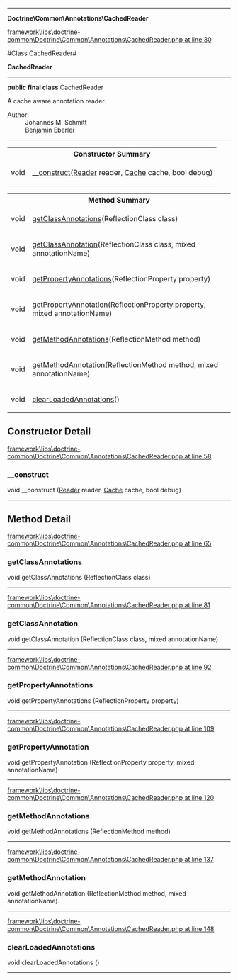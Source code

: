 

- - -

**Doctrine\Common\Annotations\CachedReader**


<a href="https://github.com/JeyDotC/Hirudo/blob/master/framework/libs/doctrine-common/Doctrine/Common/Annotations/CachedReader.php#L30" target='_blank'>framework\libs\doctrine-common\Doctrine\Common\Annotations\CachedReader.php at line 30</a>

#Class CachedReader#

**CachedReader**




- - -

<p><strong>public final  class</strong> <span>CachedReader</span></p>

<div class="comment" id="overview_description"><p>A cache aware annotation reader.</p></div>

<dl>
<dt>Author:</dt>
<dd>Johannes M. Schmitt <schmittjoh@gmail.com></dd>
<dd>Benjamin Eberlei <kontakt@beberlei.de></dd>
</dl>


<hr />

<table id="summary_constructor">
<tr><th colspan="2">Constructor Summary</th></tr>
<tr>
<td><span class='k'></span> <span class='nx'>void</span></td>
<td class="description"><p class="name"><a href="#__construct">__construct</a>(<a href="https://github.com/JeyDotC/Hirudo-docs/blob/master/Doctrine/Common/Annotations/Reader.md">Reader</a> reader, <a href="https://github.com/JeyDotC/Hirudo-docs/blob/master/Doctrine/Common/Cache/Cache.md">Cache</a> cache, bool debug)</p><p class="description"></p></td>
</tr>
</table>

<table id="summary_method">
<tr><th colspan="2">Method Summary</th></tr>
<tr>
<td><span class='k'></span> <span class='nx'>void</span></td>
<td class="description"><p class="name"><a href="#getclassannotations">getClassAnnotations</a>(ReflectionClass class)</p></td>
</tr>
<tr>
<td><span class='k'></span> <span class='nx'>void</span></td>
<td class="description"><p class="name"><a href="#getclassannotation">getClassAnnotation</a>(ReflectionClass class, mixed annotationName)</p></td>
</tr>
<tr>
<td><span class='k'></span> <span class='nx'>void</span></td>
<td class="description"><p class="name"><a href="#getpropertyannotations">getPropertyAnnotations</a>(ReflectionProperty property)</p></td>
</tr>
<tr>
<td><span class='k'></span> <span class='nx'>void</span></td>
<td class="description"><p class="name"><a href="#getpropertyannotation">getPropertyAnnotation</a>(ReflectionProperty property, mixed annotationName)</p></td>
</tr>
<tr>
<td><span class='k'></span> <span class='nx'>void</span></td>
<td class="description"><p class="name"><a href="#getmethodannotations">getMethodAnnotations</a>(ReflectionMethod method)</p></td>
</tr>
<tr>
<td><span class='k'></span> <span class='nx'>void</span></td>
<td class="description"><p class="name"><a href="#getmethodannotation">getMethodAnnotation</a>(ReflectionMethod method, mixed annotationName)</p></td>
</tr>
<tr>
<td><span class='k'></span> <span class='nx'>void</span></td>
<td class="description"><p class="name"><a href="#clearloadedannotations">clearLoadedAnnotations</a>()</p></td>
</tr>
</table>

<h2 id="detail_method">Constructor Detail</h2>

<a href="https://github.com/JeyDotC/Hirudo/blob/master/framework/libs/doctrine-common/Doctrine/Common/Annotations/CachedReader.php#L58" target='_blank'>framework\libs\doctrine-common\Doctrine\Common\Annotations\CachedReader.php at line 58</a>

<h3 id="__construct">__construct</h3>
<span class='k'></span> <span class='nx'>void</span> <span class='nf'>__construct</span> (<a href="https://github.com/JeyDotC/Hirudo-docs/blob/master/Doctrine/Common/Annotations/Reader.md">Reader</a> reader, <a href="https://github.com/JeyDotC/Hirudo-docs/blob/master/Doctrine/Common/Cache/Cache.md">Cache</a> cache, bool debug)

<div class="details">
<p></p>
</div>

- - -

<h2 id="detail_method">Method Detail</h2>

<a href="https://github.com/JeyDotC/Hirudo/blob/master/framework/libs/doctrine-common/Doctrine/Common/Annotations/CachedReader.php#L65" target='_blank'>framework\libs\doctrine-common\Doctrine\Common\Annotations\CachedReader.php at line 65</a>

<h3 id="getClassAnnotations()">getClassAnnotations</h3>
<span class='k'></span> <span class='nx'>void</span> <span class='nf'>getClassAnnotations</span> (ReflectionClass class)

<div class="details">

</div>

- - -


<a href="https://github.com/JeyDotC/Hirudo/blob/master/framework/libs/doctrine-common/Doctrine/Common/Annotations/CachedReader.php#L81" target='_blank'>framework\libs\doctrine-common\Doctrine\Common\Annotations\CachedReader.php at line 81</a>

<h3 id="getClassAnnotation()">getClassAnnotation</h3>
<span class='k'></span> <span class='nx'>void</span> <span class='nf'>getClassAnnotation</span> (ReflectionClass class, mixed annotationName)

<div class="details">

</div>

- - -


<a href="https://github.com/JeyDotC/Hirudo/blob/master/framework/libs/doctrine-common/Doctrine/Common/Annotations/CachedReader.php#L92" target='_blank'>framework\libs\doctrine-common\Doctrine\Common\Annotations\CachedReader.php at line 92</a>

<h3 id="getPropertyAnnotations()">getPropertyAnnotations</h3>
<span class='k'></span> <span class='nx'>void</span> <span class='nf'>getPropertyAnnotations</span> (ReflectionProperty property)

<div class="details">

</div>

- - -


<a href="https://github.com/JeyDotC/Hirudo/blob/master/framework/libs/doctrine-common/Doctrine/Common/Annotations/CachedReader.php#L109" target='_blank'>framework\libs\doctrine-common\Doctrine\Common\Annotations\CachedReader.php at line 109</a>

<h3 id="getPropertyAnnotation()">getPropertyAnnotation</h3>
<span class='k'></span> <span class='nx'>void</span> <span class='nf'>getPropertyAnnotation</span> (ReflectionProperty property, mixed annotationName)

<div class="details">

</div>

- - -


<a href="https://github.com/JeyDotC/Hirudo/blob/master/framework/libs/doctrine-common/Doctrine/Common/Annotations/CachedReader.php#L120" target='_blank'>framework\libs\doctrine-common\Doctrine\Common\Annotations\CachedReader.php at line 120</a>

<h3 id="getMethodAnnotations()">getMethodAnnotations</h3>
<span class='k'></span> <span class='nx'>void</span> <span class='nf'>getMethodAnnotations</span> (ReflectionMethod method)

<div class="details">

</div>

- - -


<a href="https://github.com/JeyDotC/Hirudo/blob/master/framework/libs/doctrine-common/Doctrine/Common/Annotations/CachedReader.php#L137" target='_blank'>framework\libs\doctrine-common\Doctrine\Common\Annotations\CachedReader.php at line 137</a>

<h3 id="getMethodAnnotation()">getMethodAnnotation</h3>
<span class='k'></span> <span class='nx'>void</span> <span class='nf'>getMethodAnnotation</span> (ReflectionMethod method, mixed annotationName)

<div class="details">

</div>

- - -


<a href="https://github.com/JeyDotC/Hirudo/blob/master/framework/libs/doctrine-common/Doctrine/Common/Annotations/CachedReader.php#L148" target='_blank'>framework\libs\doctrine-common\Doctrine\Common\Annotations\CachedReader.php at line 148</a>

<h3 id="clearLoadedAnnotations()">clearLoadedAnnotations</h3>
<span class='k'></span> <span class='nx'>void</span> <span class='nf'>clearLoadedAnnotations</span> ()

<div class="details">

</div>

- - -

